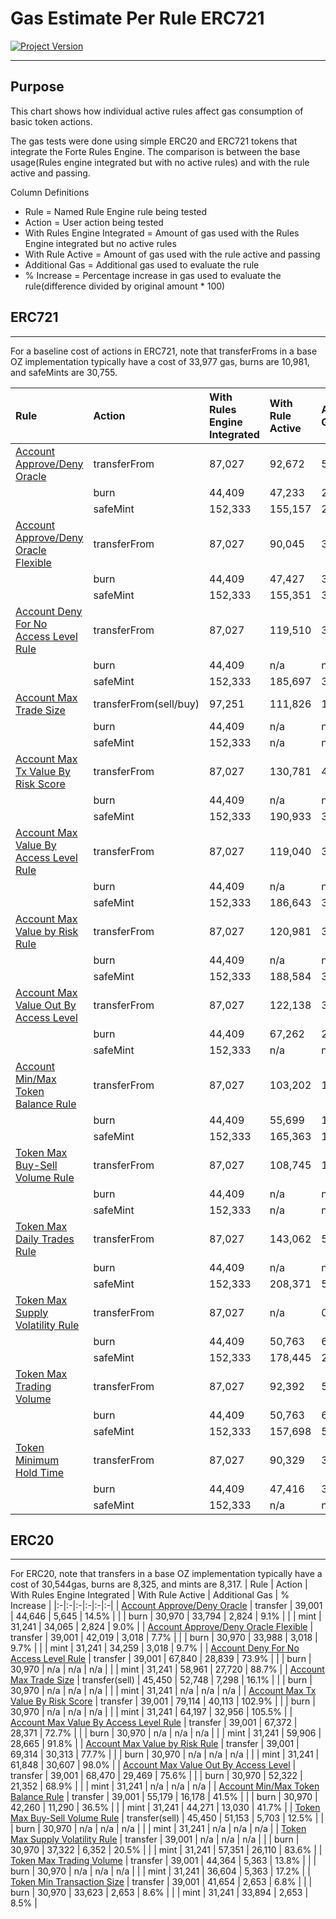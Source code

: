 # Gas Estimate Per Rule ERC721
[![Project Version][version-image]][version-url]

---

## Purpose

This chart shows how individual active rules affect gas consumption of basic token actions.

The gas tests were done using simple ERC20 and ERC721 tokens that integrate the Forte Rules Engine. The comparison is between the base usage(Rules engine integrated but with no active rules) and with the rule active and passing.

Column Definitions
- Rule = Named Rule Engine rule being tested
- Action = User action being tested
- With Rules Engine Integrated = Amount of gas used with the Rules Engine integrated but no active rules
- With Rule Active = Amount of gas used with the rule active and passing
- Additional Gas = Additional gas used to evaluate the rule
- % Increase = Percentage increase in gas used to evaluate the rule(difference divided by original amount * 100) 

## ERC721

---
For a baseline cost of actions in ERC721, note that transferFroms in a base OZ implementation typically have a cost of 33,977 gas, burns are 10,981, and safeMints are 30,755.

| Rule | Action | With Rules Engine Integrated | With Rule Active | Additional Gas | % Increase |
|:-|:-|:-|:-|:-|:-| 
| [Account Approve/Deny Oracle](../rules/ACCOUNT-APPROVE-DENY-ORACLE.md) | transferFrom | 87,027 | 92,672 | 5,645 | 6.5% |
| | burn | 44,409 | 47,233 | 2,824 | 6.4% |
| | safeMint | 152,333 | 155,157 | 2,824 | 1.9% |
| [Account Approve/Deny Oracle Flexible](../rules/ACCOUNT-APPROVE-DENY-ORACLE-FLEXIBLE.md) | transferFrom | 87,027 | 90,045 | 3,018 | 3.5% |
| | burn | 44,409 | 47,427 | 3,018 | 6.8% |
| | safeMint | 152,333 | 155,351 | 3,018 | 2.0% |
| [Account Deny For No Access Level Rule](../rules/ACCOUNT-DENY-FOR-NO-ACCESS-LEVEL.md) | transferFrom | 87,027 | 119,510 | 32,483 | 37.3% |
| | burn | 44,409 | n/a | n/a | n/a |
| | safeMint | 152,333 | 185,697 | 33,364 | 21.9% |
| [Account Max Trade Size](../rules/ACCOUNT-MAX-TRADE-SIZE.md) | transferFrom(sell/buy) | 97,251 | 111,826 | 14,575 | 15.0% |
| | burn | 44,409 | n/a | n/a | n/a |
| | safeMint | 152,333 | n/a | n/a | n/a |
| [Account Max Tx Value By Risk Score](../rules/ACCOUNT-MAX-TX-VALUE-BY-RISK-SCORE.md)| transferFrom | 87,027 | 130,781 | 43,754 | 50.3% |
| | burn | 44,409 | n/a | n/a | n/a |
| | safeMint | 152,333 | 190,933 | 38,600 | 25.3% |
| [Account Max Value By Access Level Rule](../rules/ACCOUNT-MAX-VALUE-BY-ACCESS-LEVEL.md) | transferFrom | 87,027 | 119,040 | 32,013 | 36.8% |
| | burn | 44,409 | n/a | n/a | n/a |
| | safeMint | 152,333 | 186,643 | 34,310 | 22.5% |
| [Account Max Value by Risk Rule](../rules/ACCOUNT-MAX-VALUE-BY-RISK.md) | transferFrom | 87,027 | 120,981 | 33,954 | 39.0% |
| | burn | 44,409 | n/a | n/a | n/a |
| | safeMint | 152,333 | 188,584 | 36,251 | 23.8% |
| [Account Max Value Out By Access Level](../rules/ACCOUNT-MAX-VALUE-BY-ACCESS-LEVEL.md) | transferFrom | 87,027 | 122,138 | 35,111 | 40.3% |
| | burn | 44,409 | 67,262 | 22,853 | 51.5% |
| | safeMint | 152,333 | n/a | n/a | n/a |
| [Account Min/Max Token Balance Rule](../rules/ACCOUNT-MIN-MAX-TOKEN-BALANCE.md) | transferFrom | 87,027 | 103,202 | 16,175 | 18.6% |
| | burn | 44,409 | 55,699 | 11,290 | 25.4% |
| | safeMint | 152,333 | 165,363 | 13,030 | 8.6% |
| [Token Max Buy-Sell Volume Rule](../rules/TOKEN-MAX-BUY-SELL-VOLUME.md) | transferFrom | 87,027 | 108,745 | 11,494 | 11.8% |
| | burn | 44,409 | n/a | n/a | n/a |
| | safeMint | 152,333 | n/a | n/a | n/a |
| [Token Max Daily Trades Rule](../rules/TOKEN-MAX-DAILY-TRADES.md) | transferFrom | 87,027 | 143,062 | 56,035 | 64.4% |
| | burn | 44,409 | n/a | n/a | n/a |
| | safeMint | 152,333 | 208,371 | 56,038 | 36.8% |
| [Token Max Supply Volatility Rule](../rules/TOKEN-MAX-SUPPLY-VOLATILITY.md) | transferFrom | 87,027 | n/a | 0 | 0 |
| | burn | 44,409 | 50,763 | 6,354 | 14.3% |
| | safeMint | 152,333 | 178,445 | 26,112 | 17.1% |
| [Token Max Trading Volume](../rules/TOKEN-MAX-TRADING-VOLUME.md) | transferFrom | 87,027 | 92,392 | 5,365 | 6.2% |
| | burn | 44,409 | 50,763 | 6,354 | 14.3% |
| | safeMint | 152,333 | 157,698 | 5,365 | 3.5% |
| [Token Minimum Hold Time](../rules/TOKEN-MIN-HOLD-TIME.md) | transferFrom | 87,027 | 90,329 | 3,302 | 3.8% | 
| | burn | 44,409 | 47,416 | 3,007 | 6.8% |
| | safeMint | 152,333 | n/a | n/a | n/a |

## ERC20
---
For ERC20, note that transfers in a base OZ implementation typically have a cost of 30,544gas, burns are 8,325, and mints are 8,317.
| Rule | Action | With Rules Engine Integrated | With Rule Active | Additional Gas | % Increase |
|:-|:-|:-|:-|:-|:-|
| [Account Approve/Deny Oracle](../rules/ACCOUNT-APPROVE-DENY-ORACLE.md) | transfer | 39,001 | 44,646 | 5,645 | 14.5% |
|  | burn | 30,970 | 33,794 | 2,824 | 9.1% |
|  | mint | 31,241 | 34,065 | 2,824 | 9.0% |
| [Account Approve/Deny Oracle Flexible](../rules/ACCOUNT-APPROVE-DENY-ORACLE-FLEXIBLE.md) | transfer | 39,001 | 42,019 | 3,018 | 7.7% |
|  | burn | 30,970 | 33,988 | 3,018 | 9.7% |
|  | mint | 31,241 | 34,259 | 3,018 | 9.7% |
| [Account Deny For No Access Level Rule](../rules/ACCOUNT-DENY-FOR-NO-ACCESS-LEVEL.md)  | transfer | 39,001 | 67,840 | 28,839 | 73.9% |
|  | burn | 30,970 | n/a | n/a | n/a |
|  | mint | 31,241 | 58,961 | 27,720 | 88.7% |
| [Account Max Trade Size](../rules/ACCOUNT-MAX-TRADE-SIZE.md) | transfer(sell) | 45,450 | 52,748 | 7,298 | 16.1% |
|  | burn | 30,970 | n/a | n/a | n/a |
|  | mint | 31,241 | n/a | n/a | n/a |
| [Account Max Tx Value By Risk Score](../rules/ACCOUNT-MAX-TX-VALUE-BY-RISK-SCORE.md) | transfer | 39,001 | 79,114 | 40,113 | 102.9% |
|  | burn | 30,970 | n/a | n/a | n/a |
|  | mint | 31,241 | 64,197 | 32,956 | 105.5% |
| [Account Max Value By Access Level Rule](../rules/ACCOUNT-MAX-VALUE-BY-ACCESS-LEVEL.md) | transfer | 39,001 | 67,372 | 28,371 | 72.7% |
|  | burn | 30,970 | n/a | n/a | n/a |
|  | mint | 31,241 | 59,906 | 28,665 | 91.8% |
| [Account Max Value by Risk Rule](../rules/ACCOUNT-MAX-VALUE-BY-RISK.md) | transfer | 39,001 | 69,314 | 30,313 | 77.7% |
|  | burn | 30,970 | n/a | n/a | n/a |
|  | mint | 31,241 | 61,848 | 30,607 | 98.0% |
| [Account Max Value Out By Access Level](../rules/ACCOUNT-MAX-VALUE-BY-ACCESS-LEVEL.md) | transfer | 39,001 | 68,470 | 29,469 | 75.6% |
|  | burn | 30,970 | 52,322 | 21,352 | 68.9% |
|  | mint | 31,241 | n/a | n/a | n/a |
| [Account Min/Max Token Balance Rule](../rules/ACCOUNT-MIN-MAX-TOKEN-BALANCE.md) | transfer | 39,001 | 55,179 | 16,178 | 41.5% |
|  | burn | 30,970 | 42,260 | 11,290 | 36.5% |
|  | mint | 31,241 | 44,271 | 13,030 | 41.7% |
| [Token Max Buy-Sell Volume Rule](../rules/TOKEN-MAX-BUY-SELL-VOLUME.md) | transfer(sell) | 45,450 | 51,153 | 5,703 | 12.5% |
|  | burn | 30,970 | n/a | n/a | n/a |
|  | mint | 31,241 | n/a | n/a | n/a |
| [Token Max Supply Volatility Rule](../rules/TOKEN-MAX-SUPPLY-VOLATILITY.md) | transfer | 39,001 | n/a | n/a | n/a |
|  | burn | 30,970 | 37,322 | 6,352 | 20.5% |
|  | mint | 31,241 | 57,351 | 26,110 | 83.6% |
| [Token Max Trading Volume](../rules/TOKEN-MAX-TRADING-VOLUME.md) | transfer | 39,001 | 44,364 | 5,363 | 13.8% |
|  | burn | 30,970 | n/a | n/a | n/a |
|  | mint | 31,241 | 36,604 | 5,363 | 17.2% |
| [Token Min Transaction Size](../rules/TOKEN-MIN-TRANSACTION-SIZE.md) | transfer | 39,001 | 41,654 | 2,653 | 6.8% |
|  | burn | 30,970 | 33,623 | 2,653 | 8.6% |
|  | mint | 31,241 | 33,894 | 2,653 | 8.5% |


<!-- These are the header links -->
[version-image]: https://img.shields.io/badge/Version-2.1.0-brightgreen?style=for-the-badge&logo=appveyor
[version-url]: https://github.com/thrackle-io/forte-rules-engine


